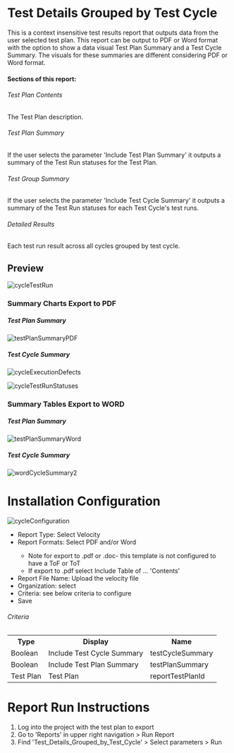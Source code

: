 # Test Details Grouped by Test Cycle 
This is a context insensitive test results report that outputs data from the user selected test plan. This report can be output to PDF or Word format with the option to show a data visual Test Plan Summary and a Test Cycle Summary. The visuals for these summaries are different considering PDF or Word format. 

#### Sections of this report: 
######  Test Plan Contents 
The Test Plan description. 
######  Test Plan Summary 
If the user selects the parameter 'Include Test Plan Summary' it outputs a summary of the Test Run statuses for the Test Plan.  
######  Test Group Summary 
If the user selects the parameter 'Include Test Cycle Summary' it outputs a summary of the Test Run statuses for each Test Cycle's test runs. 
######  Detailed Results
Each test run result across all cycles grouped by test cycle.

## Preview 

![cycleTestRun](https://github.com/jamasoftware-ps/Community-Reports/assets/99203913/0cd9db89-fc27-4634-a7d2-029c228a4e68)

### Summary Charts Export to PDF 

##### Test Plan Summary 

![testPlanSummaryPDF](https://github.com/jamasoftware-ps/Community-Reports/assets/99203913/5e89e7a9-249d-46ea-87a0-133cb83d4bef)

##### Test Cycle Summary 

![cycleExecutionDefects](https://github.com/jamasoftware-ps/Community-Reports/assets/99203913/6e0e66a5-5f27-41b4-aa7c-b96178928cd7)

![cycleTestRunStatuses](https://github.com/jamasoftware-ps/Community-Reports/assets/99203913/8a42fdaa-97a1-4ac6-9c92-827c09826328)

### Summary Tables Export to WORD

##### Test Plan Summary 

![testPlanSummaryWord](https://github.com/jamasoftware-ps/Community-Reports/assets/99203913/fbc042ca-c773-43f4-b422-4630e9398fbc)

##### Test Cycle Summary 

![wordCycleSummary2](https://github.com/jamasoftware-ps/Community-Reports/assets/99203913/3ed04d15-9992-456a-811c-d9d16e1b8a60)



# Installation Configuration 

![cycleConfiguration](https://github.com/jamasoftware-ps/Community-Reports/assets/99203913/3068ed94-be6f-43a4-9e2f-e8124bf8c7f6)

<ul> 
  <li>Report Type: Select Velocity</li>
  <li>Report Formats: Select PDF and/or Word</li>
  <ul>
    <li>Note for export to .pdf or .doc- this template is not configured to have a ToF or ToT</li>
    <li>If export to .pdf select Include Table of ... 'Contents'</li>
  </ul>
  <li>Report File Name: Upload the velocity file</li>
  <li>Organization: select</li>
  <li>Criteria: see below criteria to configure</li>
  <li>Save</li>
</ul>

<h6>Criteria</h6>
<table>
  <tr>
    <th>Type</th>
    <th>Display</th>
    <th>Name</th>
  </tr>
  <tr>
    <td>Boolean</td>
    <td>Include Test Cycle Summary</td>
    <td>testCycleSummary</td>
  </tr>
  <tr>
    <td>Boolean</td>
    <td>Include Test Plan Summary</td>
    <td>testPlanSummary</td>
  </tr>
   <tr>
    <td>Test Plan</td>
    <td>Test Plan</td>
    <td>reportTestPlanId</td>
  </tr>
</table>


# Report Run Instructions 
<ol>
  <li>Log into the project with the test plan to export</li>
  <li>Go to 'Reports' in upper right navigation > Run Report</li>
  <li>Find 'Test_Details_Grouped_by_Test_Cycle' > Select parameters > Run </li>
</ol>
